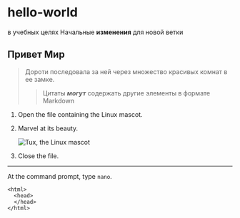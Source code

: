 # hello-world
в учебных целях
Начальные **изменения** для новой ветки
## Привет Мир

>Дороти последовала за ней через множество красивых комнат в ее замке.
>
>>Цитаты ***могут*** содержать другие элементы в формате Markdown

1. Open the file containing the Linux mascot.
2. Marvel at its beauty.

    ![Tux, the Linux mascot](/assets/images/tux.png)

3. Close the file.
---
At the command prompt, type `nano`.

    <html>
      <head>
      </head>
    </html>
